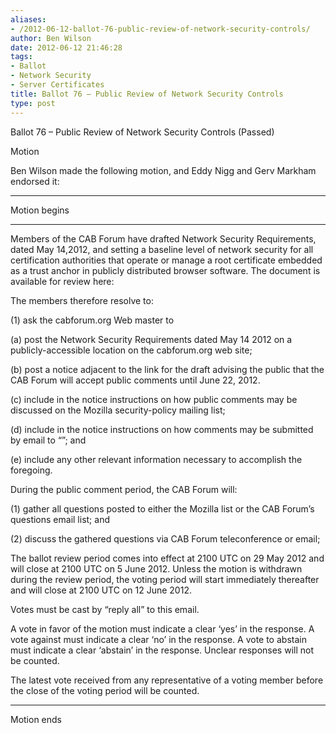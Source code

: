 ```yaml
---
aliases:
- /2012-06-12-ballot-76-public-review-of-network-security-controls/
author: Ben Wilson
date: 2012-06-12 21:46:28
tags:
- Ballot
- Network Security
- Server Certificates
title: Ballot 76 – Public Review of Network Security Controls
type: post
---
```


Ballot 76 – Public Review of Network Security Controls (Passed)

Motion

Ben Wilson made the following motion, and Eddy Nigg and Gerv Markham endorsed it:

______________________________________________________________________

Motion begins

______________________________________________________________________

Members of the CAB Forum have drafted Network Security Requirements, dated May 14,2012, and setting a baseline level of network security for all certification authorities that operate or manage a root certificate embedded as a trust anchor in publicly distributed browser software. The document is available for review here:

The members therefore resolve to:

(1) ask the cabforum.org Web master to

(a) post the Network Security Requirements dated May 14 2012 on a publicly-accessible location on the cabforum.org web site;

(b) post a notice adjacent to the link for the draft advising the public that the CAB Forum will accept public comments until June 22, 2012.

(c) include in the notice instructions on how public comments may be discussed on the Mozilla security-policy mailing list;

(d) include in the notice instructions on how comments may be submitted by email to “”; and

(e) include any other relevant information necessary to accomplish the foregoing.

During the public comment period, the CAB Forum will:

(1) gather all questions posted to either the Mozilla list or the CAB Forum’s questions email list; and

(2) discuss the gathered questions via CAB Forum teleconference or email;

The ballot review period comes into effect at 2100 UTC on 29 May 2012 and will close at 2100 UTC on 5 June 2012. Unless the motion is withdrawn during the review period, the voting period will start immediately thereafter and will close at 2100 UTC on 12 June 2012.

Votes must be cast by “reply all” to this email.

A vote in favor of the motion must indicate a clear ‘yes’ in the response. A vote against must indicate a clear ‘no’ in the response. A vote to abstain must indicate a clear ‘abstain’ in the response. Unclear responses will not be counted.

The latest vote received from any representative of a voting member before the close of the voting period will be counted.

______________________________________________________________________

Motion ends
